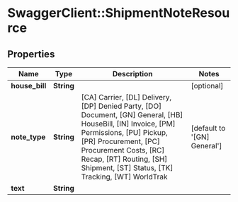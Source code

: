 # SwaggerClient::ShipmentNoteResource

## Properties
Name | Type | Description | Notes
------------ | ------------- | ------------- | -------------
**house_bill** | **String** |  | [optional] 
**note_type** | **String** |           [CA] Carrier,          [DL] Delivery,          [DP] Denied Party,          [DO] Document,          [GN] General,          [HB] HouseBill,          [IN] Invoice,          [PM] Permissions,          [PU] Pickup,          [PR] Procurement,          [PC] Procurement Costs,          [RC] Recap,          [RT] Routing,          [SH] Shipment,          [ST] Status,          [TK] Tracking,          [WT] WorldTrak       | [default to &#x27;[GN] General&#x27;]
**text** | **String** |  | 

